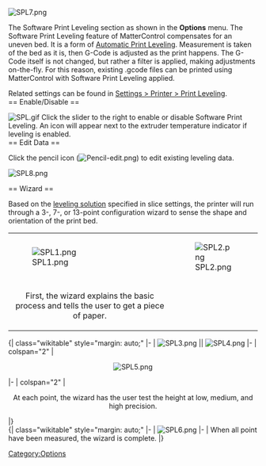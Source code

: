 ![SPL7.png](http://wiki.mattercontrol.com/images/7/71/SPL7.png "SPL7.png")

The Software Print Leveling section as shown in the **Options** menu.
The Software Print Leveling feature of MatterControl compensates for
an uneven bed. It is a form of [Automatic Print
Leveling](automatic-print-leveling.md). Measurement is taken of
the bed as it is, then G-Code is adjusted as the print happens. The
G-Code itself is not changed, but rather a filter is applied, making
adjustments on-the-fly. For this reason, existing .gcode files can be
printed using MatterControl with Software Print Leveling applied.

Related settings can be found in [Settings \> Printer \> Print
Leveling](settings/printer/print-leveling).  
\== Enable/Disable ==

![SPL.gif](http://wiki.mattercontrol.com/images/5/55/SPL.gif "SPL.gif") Click the slider to the right to enable or
disable Software Print Leveling. An icon will appear next to the
extruder temperature indicator if leveling is enabled.  
\== Edit Data ==

Click the pencil icon (![Pencil-edit.png](http://wiki.mattercontrol.com/images/b/b0/Pencil-edit.png
"Pencil-edit.png")) to edit existing leveling data.

![SPL8.png](http://wiki.mattercontrol.com/images/4/4f/SPL8.png "SPL8.png")

  
\== Wizard ==

Based on the [leveling
solution](settings/printer/print-leveling/machine-settings/leveling-solution)
specified in slice settings, the printer will run through a 3-, 7-, or
13-point configuration wizard to sense the shape and orientation of the
print bed.

<table>
<tbody>
<tr class="odd">
<td><figure>
<img src="SPL1.png" title="SPL1.png" alt="SPL1.png" /><figcaption>SPL1.png</figcaption>
</figure></td>
<td><figure>
<img src="SPL2.png" title="SPL2.png" alt="SPL2.png" /><figcaption>SPL2.png</figcaption>
</figure></td>
</tr>
<tr class="even">
<td><center>
<p>First, the wizard explains the basic process and tells the user to get a piece of paper.</p>
</center></td>
</tr>
</tbody>
</table>

  
{| class="wikitable" style="margin: auto;" |- | ![SPL3.png](http://wiki.mattercontrol.com/images/c/c7/SPL3.png
"SPL3.png") || ![SPL4.png](http://wiki.mattercontrol.com/images/a/ab/SPL4.png "SPL4.png") |- | colspan="2" |

<center>

![SPL5.png](http://wiki.mattercontrol.com/images/d/d2/SPL5.png "SPL5.png")

</center>

|- | colspan="2" |

<center>

At each point, the wizard has the user test the height at low, medium,
and high precision.

</center>

|}  
{| class="wikitable" style="margin: auto;" |- | ![SPL6.png](http://wiki.mattercontrol.com/images/9/98/SPL6.png
"SPL6.png") |- | When all point have been measured, the wizard is
complete. |}

[Category:Options](category:options)
